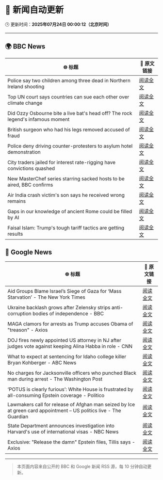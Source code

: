 # 🧠 新闻自动更新

🕒 更新时间：**2025年07月24日 00:00:12（北京时间）**

---

## 🌍 BBC News

| 🌐 标题 | 🔗 原文链接 |
|--------|-------------|
| Police say two children among three dead in Northern Ireland shooting | [阅读全文](https://www.bbc.com/news/articles/cqx2537w5e2o) |
| Top UN court says countries can sue each other over climate change | [阅读全文](https://www.bbc.com/news/articles/ce379k4v3pwo) |
| Did Ozzy Osbourne bite a live bat's head off? The rock legend's infamous moment | [阅读全文](https://www.bbc.com/news/articles/c72ppzwek90o) |
| British surgeon who had his legs removed  accused of fraud | [阅读全文](https://www.bbc.com/news/articles/c75r21ww30vo) |
| Police deny driving counter-protesters to asylum hotel demonstration | [阅读全文](https://www.bbc.com/news/articles/c4g8nzn3ne9o) |
| City traders jailed for interest rate-rigging have convictions quashed | [阅读全文](https://www.bbc.com/news/articles/cr5vgqr8p14o) |
| New MasterChef series starring sacked hosts to be aired, BBC confirms | [阅读全文](https://www.bbc.com/news/articles/cvg8dn9ddqzo) |
| Air India crash victim's son says he received wrong remains | [阅读全文](https://www.bbc.com/news/articles/clyld3vwqwzo) |
| Gaps in our knowledge of ancient Rome could be filled by AI | [阅读全文](https://www.bbc.com/news/articles/c04dwqr5lkvo) |
| Faisal Islam: Trump's tough tariff tactics are getting results | [阅读全文](https://www.bbc.com/news/articles/c93k0wzyw0ko) |

## 📰 Google News

| 🌐 标题 | 🔗 原文链接 |
|--------|-------------|
| Aid Groups Blame Israel’s Siege of Gaza for ‘Mass Starvation’ - The New York Times | [阅读全文](https://news.google.com/rss/articles/CBMiiwFBVV95cUxOaW5VakFFUktZRXZlUzNTZDdrc3RTZllNd2pwMms0NVRVdVpWbXBSWmJ6SUo5M1c5Vk9oNWhUVHU3cWpjQnFxbktxbllFLVVjV0Fra2k4YnMwREtCazBCTk01d3hTZ25JeFd4YkJiX1Q0QWVpLUh3cXg5VEtsTXY2R2NKZVk2NVJhN3BF?oc=5) |
| Ukraine backlash grows after Zelensky strips anti-corruption bodies of independence - BBC | [阅读全文](https://news.google.com/rss/articles/CBMiWkFVX3lxTE1vWWl5SkFwbFRsYU5lZVhFaF84NkFCeXhQY19ETEpXbXgwUDY4eXNyeDlRVjdNSE1MaEdsdi16MzIyZ3ZRUzJrRTdnUWRvTjZjVjN5RXpsSGx5UdIBX0FVX3lxTFBsOC1ROXg4TkxzNExtSWJ0VjZuNUJGYWlZbWFkWGw0dGlVZzN2TXVxQTZwVzdabE5fTVdLdFBfYlR4V3NqUzM4aTR4ZjluZ2tQR0pJYk1MQzFveURYNlJN?oc=5) |
| MAGA clamors for arrests as Trump accuses Obama of "treason" - Axios | [阅读全文](https://news.google.com/rss/articles/CBMie0FVX3lxTE4wRndGcDNsTjVoMlVSbExHbnAyU0UyWmxWZzFNNXplbDJJWjJLZWctUHdoZzllQnctSDJkdGlWSnUxbm1qYWNPMHBfbzhlMHNtUjRhQ0c0Q1VOWTRPajJra0xPWDBkaUl3ZjNaVkJOVUFRNUotQy1vaTV1QQ?oc=5) |
| DOJ fires newly appointed US attorney in NJ after judges vote against keeping Alina Habba in role - CNN | [阅读全文](https://news.google.com/rss/articles/CBMiekFVX3lxTFBIUUxPMldmZXY0WTZ3czVqRU42RzNrRmdLV2lOM19iSXBuQ1FLTExIMERBVl9GdnN4ZkV3QUlVRjM0NWNhblBHZnZvLXR0QnFEeWdqYXVGOVRnYUlCTWdmSVF2QV9sMTBlYUc2bThRSHRuZWhXb2FCdlF30gF_QVVfeXFMTzNYeG9OcHYyekVnOVE3OVdRYlVLSldrZ19NWS1sU2hvQ0pxajlLSUZraEVLZHdscm16ejJSekhmVFd6amJCTkZ2TElWcDFTbVZOQjVaVVhHZDVKT2ZMSEtTQnB6TUJWSVE2THBjWDRQcXJidmljam5Hemg1NDZjWQ?oc=5) |
| What to expect at sentencing for Idaho college killer Bryan Kohberger - ABC News | [阅读全文](https://news.google.com/rss/articles/CBMioAFBVV95cUxOY0JBSE96V01DZ0cyeU1fQ0theWEweUJwM1pUTERMbVFCYXlENXRlRXZvRUVzQjBUajJQQzF4WGZUTkNmRVhvNkZWejMyejR1cVdsODQzR0NXbVllT1BtNGVpcjNZb0wwcVVlX2ZkRk9INzBKcGJ5c3J3QnJmbHJNSEZaYjZnejQ5d0dzZXpoMkVnN3RJWFNMS2ZqWHJQMmlU0gGmAUFVX3lxTE4xeWl5MFdlNTgteWNNMHMyUFRzWG1GWnhOdDZqYmZRRWdpRldJMUxTZHBxRWYxMVp3STBLNXE1cGE3M2lUaXRCQTBhcVdwQVpJSVVSQWNqQ3QtQ0Z2aV85QVlmczJ2N0dDVmpmZDBaUU55NDR4MDhCM05yX2NHWUdzSGhhUkJiT2Z2a0p2ejVYVEVKQlR3RXM5ZU9vbHlpQWJKUVRLdHc?oc=5) |
| No charges for Jacksonville officers who punched Black man during arrest - The Washington Post | [阅读全文](https://news.google.com/rss/articles/CBMilwFBVV95cUxOZHdUaHFWUTc1UTRNZkdrQlVwZU1mMXdZMXo1QVN3WmRlYkRQNUh5c2lxR2RhTGxFNDJhaWE1ZWVSUXlaTjNoVC11MF9XU1F1VE1Rd0RaTXBjME5RRGNsemxEaGYwOFlQSGtKemFHejFDNW1ua2xhek5xM2FHU3BYWDVhbWJTOGpHMm00TWFqLS1SWmM3al80?oc=5) |
| ‘POTUS is clearly furious’: White House is frustrated by all-consuming Epstein coverage - Politico | [阅读全文](https://news.google.com/rss/articles/CBMizwFBVV95cUxPUGw0ck04WG92VFlIX3NTOEJSUGxNdkNiUC1ibF9BaGFORkJocXA0cXFrckM4ZmdGT2d3ZHhRSFN0dFJsaktHQnZqbUhPVjJNaGc0cXVnVm1qRUZyWHRsSDVfOXdsN0ZOcmdnQk9pVUVmUTlqZHJ6eEdsTENMZ3NBckQ1TWhBdGRWdG05ZUpDSzE0dGdrR3JxNXRiUEhTZXBNTk1GS2Rlc0FlZTlfUUlfSWVtQldPeUxqN1otSkJFc2lxbE9yQUJISTlGS3FFa3M?oc=5) |
| Lawmakers call for release of Afghan man seized by Ice at green card appointment – US politics live - The Guardian | [阅读全文](https://news.google.com/rss/articles/CBMi5AFBVV95cUxQUDZOc3N4aDlFcHJyWnp0WWk0dXRvcEFVdUQ3UElwSVdRcXhxdlhkZTlwbE53Tk0tWl9FTERpdVVLenRJOVh1MlBTMlBpdEl3dU43NVhqMklOUXVoMVFqNXdySVJBQnBFVUhYcnhxTVpTdkNJT05mZ21uZHZ4SU9rMzloUHBxN0ZsVTExZHpGWWZLanpMc1pjRV9iREQzQmhuWEw2bEZNTUJRVnpway00aGxpT3RGM0IzV2tXT1dlaldCTzVfUnVZYWd0cEVuWGpldEZBUXJvVF9Nc29QVlN4aFpDUjI?oc=5) |
| State Department announces investigation into Harvard's use of international visas - NBC News | [阅读全文](https://news.google.com/rss/articles/CBMiugFBVV95cUxQcjZnSW5LdmtvZTB5M0dTY2k2SDdXRG1OU3NEZlB0M2lETVdJbXd4c002bXg2WnNEUzBxVzhOQ1V0Sy1lMjM5XzIzaWlkZXVqZzc3UTdtQWhSYmowTzZoUURMdWM3dGVoWkFaM3FJRVJKQTNrRi1TSkpSNVBrSWdkTzIxRlhXWGZOQnFRdFZ1QkstYW5ueUMxV0h0ejVvX0dzY0h4NklFN245bnN5YUowc3FEaWxuVWE1d2fSAVZBVV95cUxOMnMzNjMtRDNNa0ZTWDBPUmg0SlBUMnhXckpCb2NGZExHZlA1N193MFRaMXRKbUpjdUFTdHM5QVNBbW5TM2JSWGZqUkJEMS1IQTBpSS1SUQ?oc=5) |
| Exclusive: "Release the damn" Epstein files, Tillis says - Axios | [阅读全文](https://news.google.com/rss/articles/CBMieEFVX3lxTE1GVUdUMXRhXzdfSFhMVVVQaTJmSFplYzVBU0ZZSG1CYTltRENSUVZ3MUhPcHl4d1dEVGZsNDlqa1pMNU96TlJkcXBtRF8yYy1TRjlSLVFGRUhmZ2ZKWWFBMGJzU3ViekJpbXd5V3hOUWxTaVJBbWFtMg?oc=5) |

---
> 本页面内容来自公开的 BBC 和 Google 新闻 RSS 源，每 10 分钟自动更新。